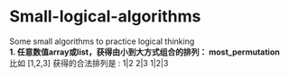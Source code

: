 # Small-logical-algorithms  
Some small algorithms to practice logical thinking  
**1. 任意数值array或list，获得由小到大方式组合的排列： most_permutation**   
比如 [1,2,3] 获得的合法排列是 : 1|2  2|3  1|2|3   
